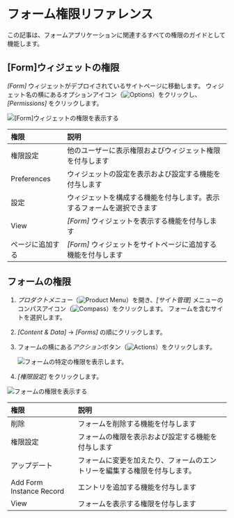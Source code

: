 # フォーム権限リファレンス

この記事は、フォームアプリケーションに関連するすべての権限のガイドとして機能します。

## [Form]ウィジェットの権限

*[Form]* ウィジェットがデプロイされているサイトページに移動します。 ウィジェット名の横にあるオプションアイコン（![Options](../../../images/icon-options.png)）をクリックし、*[Permissions]* をクリックします。

![[Form]ウィジェットの権限を表示する](./forms-permissions-reference/images/01.png)

| 権限          | 説明                                  |
| :--- | :--- |
| 権限設定        | 他のユーザーに表示権限およびウィジェット権限を付与します        |
| Preferences | ウィジェットの設定を表示および設定する機能を付与します         |
| 設定          | ウィジェットを構成する機能を付与します。表示するフォームを選択できます |
| View        | *[Form]* ウィジェットを表示する機能を付与します         |
| ページに追加する    | *[Form]* ウィジェットをサイトページに追加する機能を付与します  |

## フォームの権限

1.  *プロダクトメニュー*（![Product Menu](../../../images/icon-product-menu.png)）を開き、*[サイト管理]* メニューのコンパスアイコン（![Compass](../../../images/icon-compass.png)）をクリックします。 フォームを含むサイトを選択します。

2.  *[Content & Data]* → *[Forms]* の順にクリックします。

3.  フォームの横にある*アクション*ボタン（![Actions](../../../images/icon-actions.png)）をクリックします。

    ![フォームの特定の権限を表示します。](./forms-permissions-reference/images/02.png)

4.  *[権限設定]* をクリックします。

![フォームの権限を表示する](./forms-permissions-reference/images/03.png)

| 権限                       | 説明                                    |
| :--- | :--- |
| 削除                       | フォームを削除する機能を付与します                     |
| 権限設定                     | フォームの権限を表示および設定する機能を付与します             |
| アップデート                   | フォームに変更を加えたり、フォームのエントリーを編集する権限を付与します。 |
| Add Form Instance Record | エントリを追加する機能を付与します                     |
| View                     | フォームを表示する権限を付与します                     |
